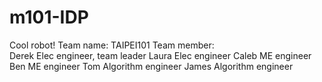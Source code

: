 # m101-IDP
Cool robot!
Team name: TAIPEI101
Team member:<br>
	Derek	Elec engineer, team leader
	Laura	Elec engineer
	Caleb	ME engineer
	Ben	ME engineer
	Tom	Algorithm engineer
	James	Algorithm engineer

